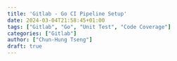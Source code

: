 ```yaml
---
title: 'Gitlab - Go CI Pipeline Setup'
date: 2024-03-04T21:58:45+01:00
tags: ["Gitlab", "Go", "Unit Test", "Code Coverage"]
categories: ["Gitlab"]
author: ["Chun-Hung Tseng"]
draft: true
---
```

